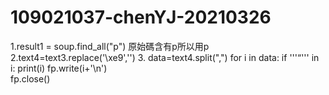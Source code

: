# 109021037-chenYJ-20210326
1.result1 = soup.find_all("p")
  原始碼含有p所以用p
2.text4=text3.replace('\xe9','')
3.        data=text4.split(",")
        for i in data:
            if '''“''' in i:
                print(i)
                fp.write(i+'\n')        
    fp.close()

